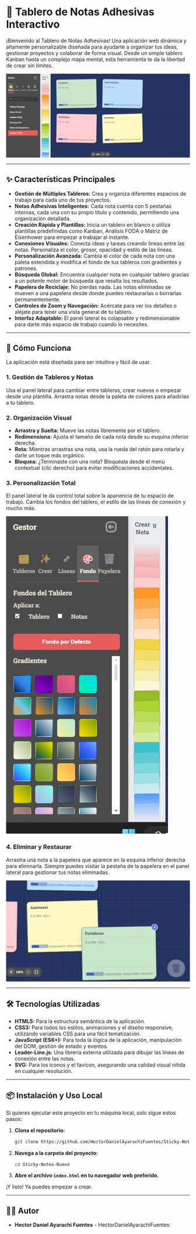 # 📝 Tablero de Notas Adhesivas Interactivo

¡Bienvenido al Tablero de Notas Adhesivas! Una aplicación web dinámica y altamente personalizable diseñada para ayudarte a organizar tus ideas, gestionar proyectos y colaborar de forma visual. Desde un simple tablero Kanban hasta un complejo mapa mental, esta herramienta te da la libertad de crear sin límites.

![Vista General de la Aplicación](https://github.com/HectorDanielAyarachiFuentes/Sticky-Notes/blob/main/img-readme/stickynotestodovisiongeneral.png?raw=true)

---

## ✨ Características Principales

*   **Gestión de Múltiples Tableros:** Crea y organiza diferentes espacios de trabajo para cada uno de tus proyectos.
*   **Notas Adhesivas Inteligentes:** Cada nota cuenta con 5 pestañas internas, cada una con su propio título y contenido, permitiendo una organización detallada.
*   **Creación Rápida y Plantillas:** Inicia un tablero en blanco o utiliza plantillas predefinidas como Kanban, Análisis FODA o Matriz de Eisenhower para empezar a trabajar al instante.
*   **Conexiones Visuales:** Conecta ideas y tareas creando líneas entre las notas. Personaliza el color, grosor, opacidad y estilo de las líneas.
*   **Personalización Avanzada:** Cambia el color de cada nota con una paleta extendida y modifica el fondo de tus tableros con gradientes y patrones.
*   **Búsqueda Global:** Encuentra cualquier nota en cualquier tablero gracias a un potente motor de búsqueda que resalta los resultados.
*   **Papelera de Reciclaje:** No pierdas nada. Las notas eliminadas se mueven a una papelera desde donde puedes restaurarlas o borrarlas permanentemente.
*   **Controles de Zoom y Navegación:** Acércate para ver los detalles o aléjate para tener una vista general de tu tablero.
*   **Interfaz Adaptable:** El panel lateral es colapsable y redimensionable para darte más espacio de trabajo cuando lo necesites.

---

## 🚀 Cómo Funciona

La aplicación está diseñada para ser intuitiva y fácil de usar.

### 1. Gestión de Tableros y Notas
Usa el panel lateral para cambiar entre tableros, crear nuevos o empezar desde una plantilla. Arrastra notas desde la paleta de colores para añadirlas a tu tablero.

### 2. Organización Visual
*   **Arrastra y Suelta:** Mueve las notas libremente por el tablero.
*   **Redimensiona:** Ajusta el tamaño de cada nota desde su esquina inferior derecha.
*   **Rota:** Mientras arrastras una nota, usa la rueda del ratón para rotarla y darle un toque más orgánico.
*   **Bloquea:** ¿Terminaste con una nota? Bloquéala desde el menú contextual (clic derecho) para evitar modificaciones accidentales.

### 3. Personalización Total
El panel lateral te da control total sobre la apariencia de tu espacio de trabajo. Cambia los fondos del tablero, el estilo de las líneas de conexión y mucho más.

![Personalización de la aplicación](https://github.com/HectorDanielAyarachiFuentes/Sticky-Notes/blob/main/img-readme/modificandoparamaspersonalzacion.png?raw=true)

### 4. Eliminar y Restaurar
Arrastra una nota a la papelera que aparece en la esquina inferior derecha para eliminarla. Siempre puedes visitar la pestaña de la papelera en el panel lateral para gestionar tus notas eliminadas.

![Borrando una nota](https://github.com/HectorDanielAyarachiFuentes/Sticky-Notes/blob/main/img-readme/borrando.png?raw=true)

---

## 🛠️ Tecnologías Utilizadas

*   **HTML5:** Para la estructura semántica de la aplicación.
*   **CSS3:** Para todos los estilos, animaciones y el diseño responsive, utilizando variables CSS para una fácil tematización.
*   **JavaScript (ES6+):** Para toda la lógica de la aplicación, manipulación del DOM, gestión de estado y eventos.
*   **Leader-Line.js:** Una librería externa utilizada para dibujar las líneas de conexión entre las notas.
*   **SVG:** Para los iconos y el favicon, asegurando una calidad visual nítida en cualquier resolución.

---

## 📦 Instalación y Uso Local

Si quieres ejecutar este proyecto en tu máquina local, solo sigue estos pasos:

1.  **Clona el repositorio:**
    ```bash
    git clone https://github.com/HectorDanielAyarachiFuentes/Sticky-Notes-Nuevo.git
    ```
2.  **Navega a la carpeta del proyecto:**
    ```bash
    cd Sticky-Notes-Nuevo
    ```
3.  **Abre el archivo `index.html` en tu navegador web preferido.**

¡Y listo! Ya puedes empezar a crear.

---

## 👨‍💻 Autor

*   **Hector Daniel Ayarachi Fuentes** - HectorDanielAyarachiFuentes
